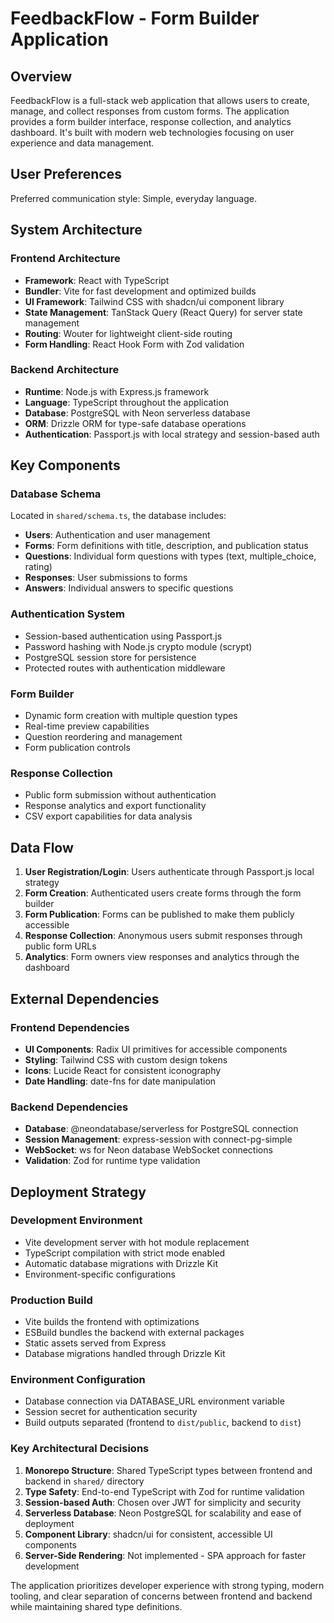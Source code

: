 # FeedbackFlow - Form Builder Application

## Overview

FeedbackFlow is a full-stack web application that allows users to create, manage, and collect responses from custom forms. The application provides a form builder interface, response collection, and analytics dashboard. It's built with modern web technologies focusing on user experience and data management.

## User Preferences

Preferred communication style: Simple, everyday language.

## System Architecture

### Frontend Architecture
- **Framework**: React with TypeScript
- **Bundler**: Vite for fast development and optimized builds
- **UI Framework**: Tailwind CSS with shadcn/ui component library
- **State Management**: TanStack Query (React Query) for server state management
- **Routing**: Wouter for lightweight client-side routing
- **Form Handling**: React Hook Form with Zod validation

### Backend Architecture
- **Runtime**: Node.js with Express.js framework
- **Language**: TypeScript throughout the application
- **Database**: PostgreSQL with Neon serverless database
- **ORM**: Drizzle ORM for type-safe database operations
- **Authentication**: Passport.js with local strategy and session-based auth

## Key Components

### Database Schema
Located in `shared/schema.ts`, the database includes:
- **Users**: Authentication and user management
- **Forms**: Form definitions with title, description, and publication status
- **Questions**: Individual form questions with types (text, multiple_choice, rating)
- **Responses**: User submissions to forms
- **Answers**: Individual answers to specific questions

### Authentication System
- Session-based authentication using Passport.js
- Password hashing with Node.js crypto module (scrypt)
- PostgreSQL session store for persistence
- Protected routes with authentication middleware

### Form Builder
- Dynamic form creation with multiple question types
- Real-time preview capabilities
- Question reordering and management
- Form publication controls

### Response Collection
- Public form submission without authentication
- Response analytics and export functionality
- CSV export capabilities for data analysis

## Data Flow

1. **User Registration/Login**: Users authenticate through Passport.js local strategy
2. **Form Creation**: Authenticated users create forms through the form builder
3. **Form Publication**: Forms can be published to make them publicly accessible
4. **Response Collection**: Anonymous users submit responses through public form URLs
5. **Analytics**: Form owners view responses and analytics through the dashboard

## External Dependencies

### Frontend Dependencies
- **UI Components**: Radix UI primitives for accessible components
- **Styling**: Tailwind CSS with custom design tokens
- **Icons**: Lucide React for consistent iconography
- **Date Handling**: date-fns for date manipulation

### Backend Dependencies
- **Database**: @neondatabase/serverless for PostgreSQL connection
- **Session Management**: express-session with connect-pg-simple
- **WebSocket**: ws for Neon database WebSocket connections
- **Validation**: Zod for runtime type validation

## Deployment Strategy

### Development Environment
- Vite development server with hot module replacement
- TypeScript compilation with strict mode enabled
- Automatic database migrations with Drizzle Kit
- Environment-specific configurations

### Production Build
- Vite builds the frontend with optimizations
- ESBuild bundles the backend with external packages
- Static assets served from Express
- Database migrations handled through Drizzle Kit

### Environment Configuration
- Database connection via DATABASE_URL environment variable
- Session secret for authentication security
- Build outputs separated (frontend to `dist/public`, backend to `dist`)

### Key Architectural Decisions

1. **Monorepo Structure**: Shared TypeScript types between frontend and backend in `shared/` directory
2. **Type Safety**: End-to-end TypeScript with Zod for runtime validation
3. **Session-based Auth**: Chosen over JWT for simplicity and security
4. **Serverless Database**: Neon PostgreSQL for scalability and ease of deployment
5. **Component Library**: shadcn/ui for consistent, accessible UI components
6. **Server-Side Rendering**: Not implemented - SPA approach for faster development

The application prioritizes developer experience with strong typing, modern tooling, and clear separation of concerns between frontend and backend while maintaining shared type definitions.